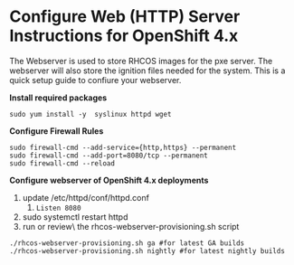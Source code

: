 # Configure Web (HTTP) Server Instructions for OpenShift 4.x
The Webserver is used to store RHCOS images for the pxe server.  The webserver will also store the ignition files needed for the system.  This is a quick setup guide to confiure your webserver. 

**Install required packages**
```
sudo yum install -y  syslinux httpd wget
```

**Configure Firewall Rules**
```
sudo firewall-cmd --add-service={http,https} --permanent
sudo firewall-cmd --add-port=8080/tcp --permanent
sudo firewall-cmd --reload
```

**Configure webserver of OpenShift 4.x deployments**
1. update /etc/httpd/conf/httpd.conf
   1. `Listen 8080`
2. sudo systemctl restart httpd
3. run or review\ the rhcos-webserver-provisioning.sh script
```
./rhcos-webserver-provisioning.sh ga #for latest GA builds
./rhcos-webserver-provisioning.sh nightly #for latest nightly builds
```
